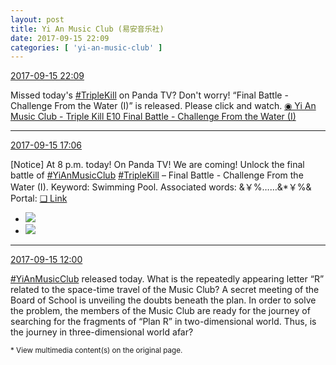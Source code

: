 ```yaml
---
layout: post
title: Yi An Music Club (易安音乐社)
date: 2017-09-15 22:09
categories: [ 'yi-an-music-club' ]
---
```


<div class="weibo-info">
  <a href="http://weibo.com/6094546964/FlYgy6zQG">2017-09-15 22:09</a>
</div>

Missed today's [#TripleKill](http://weibo.com/p/100808d614267acb9089db17679bfac43299ac) on Panda TV? Don't worry! “Final Battle - Challenge From the Water (I)” is released. Please click and watch. [◉ Yi An Music Club - Triple Kill E10 Final Battle - Challenge From the Water (I)](https://www.youtube.com/watch?v=npRYT882QA4)

<!-- more -->

---

<div class="weibo-info">
  <a href="http://weibo.com/6094546964/FlWhutWJo">2017-09-15 17:06</a>
</div>

[Notice] At 8 p.m. today! On Panda TV! We are coming! Unlock the final battle of [#YiAnMusicClub](http://weibo.com/p/100808beae2e3e05b17b64f63ebedca39f19b2/super_index) [#TripleKill](http://weibo.com/p/100808d614267acb9089db17679bfac43299ac) – Final Battle - Challenge From the Water (I). Keyword: Swimming Pool. Associated words: &￥%……&*￥%& Portal: [❏ Link](http://www.panda.tv/act/triplekill2017.html)

<ul class="weibo-pic-list-1">
  <li class="weibo-pic">
    <a href="http://wx1.sinaimg.cn/mw690/006Es64Agy1fjkcqsj0dzj31hc280awe.jpg"><img src="//wx1.sinaimg.cn/thumb150/006Es64Agy1fjkcqsj0dzj31hc280awe.jpg" /></a>
  </li>
  <li class="weibo-pic">
    <a href="http://wx4.sinaimg.cn/mw690/006Es64Agy1fjkcrjzbtzj33vc2kwx6q.jpg"><img src="//wx4.sinaimg.cn/thumb150/006Es64Agy1fjkcrjzbtzj33vc2kwx6q.jpg" /></a>
  </li>
</ul>

---

<div class="weibo-info">
  <a href="http://weibo.com/6094546964/FlUhgtVzg">2017-09-15 12:00</a>
</div>

[#YiAnMusicClub](http://weibo.com/p/100808beae2e3e05b17b64f63ebedca39f19b2/super_index) released today. What is the repeatedly appearing letter “R” related to the space-time travel of the Music Club? A secret meeting of the Board of School is unveiling the doubts beneath the plan. In order to solve the problem, the members of the Music Club are ready for the journey of searching for the fragments of “Plan R” in two-dimensional world. Thus, is the journey in three-dimensional world afar?

<small>* View multimedia content(s) on the original page.</small>
